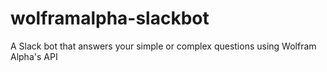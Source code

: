 # wolframalpha-slackbot
A Slack bot that answers your simple or complex questions using Wolfram Alpha's API
